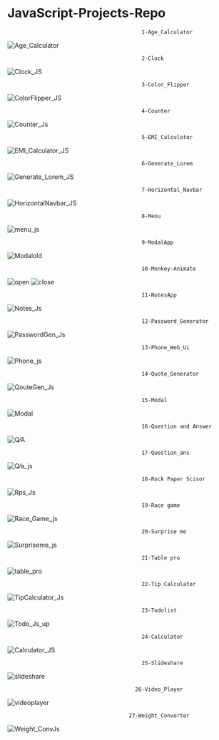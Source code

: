 # JavaScript-Projects-Repo

                                              1-Age_Calculator
![Age_Calculator](https://user-images.githubusercontent.com/114981861/232951287-6657b615-6316-44b9-b9bd-8c6f0b78d4f5.png)


                                              2-Clock
![Clock_JS](https://user-images.githubusercontent.com/114981861/232951607-27b12703-098f-4106-9235-f35dabaf7080.png)


                                              3-Color_Flipper
![ColorFlipper_JS](https://user-images.githubusercontent.com/114981861/232951265-79d10d54-fe43-49da-81fb-12e6ea634e0a.png)


                                              4-Counter
![Counter_Js](https://user-images.githubusercontent.com/114981861/232951201-45232eae-bbbe-4a38-b111-86fbe27a33e7.png)


                                              5-EMI_Calculator
![EMI_Calculator_JS](https://user-images.githubusercontent.com/114981861/232951167-6a6161e0-c22f-4729-ad6c-2690a71a19f0.png)


                                              6-Generate_Lorem
![Generate_Lorem_JS](https://user-images.githubusercontent.com/114981861/232951305-c9b18996-70ab-4490-83a4-423dd9479e00.png)


                                              7-Horizontal_Navbar
![HorizontalNavbar_JS](https://user-images.githubusercontent.com/114981861/232951385-0799053a-e202-4028-a345-831cdf347c0f.png)


                                              8-Menu
![menu_js](https://user-images.githubusercontent.com/114981861/232951113-aa106612-6430-4dbe-bba9-a33afbcdef54.png)

                                              9-ModalApp
   ![Modalold](https://user-images.githubusercontent.com/114981861/232951141-f26e6dc6-d8f8-4941-b570-510371c310fa.png)

                                              

                                              10-Monkey-Animate
![open](https://user-images.githubusercontent.com/114981861/232951866-e0aee17c-f73e-49f4-971f-016e09086914.png)
![close](https://user-images.githubusercontent.com/114981861/232951912-ae33d495-85c3-4815-8f71-c2016900bdf4.png)


                                              11-NotesApp
![Notes_Js](https://user-images.githubusercontent.com/114981861/232951437-ac597c6e-33bb-4124-b17e-af84439c7cd7.png)


                                              12-Password_Generator
![PasswordGen_Js](https://user-images.githubusercontent.com/114981861/232951482-493053e7-3d02-4f78-bf3b-17483a9955ae.png)


                                              13-Phone_Web_Ui
![Phone_js](https://user-images.githubusercontent.com/114981861/232951503-996b4f6a-d0d5-4156-9e0e-f00e16e8ff09.png)


                                              14-Quote_Generator

![QouteGen_Js](https://user-images.githubusercontent.com/114981861/232952553-f9cb1ec8-163c-4755-ba23-501328808478.png)


                                              15-Modal
![Modal](https://user-images.githubusercontent.com/114981861/232952688-7da172ab-eeb5-4e17-9173-1c00af807f26.png)


                                              16-Question and Answer
![Q⁄A](https://user-images.githubusercontent.com/114981861/232952794-25ccab8a-1e6d-4d5d-a08d-01b5a0ff1983.png)



                                              17-Question_ans
![Q⁄a_js](https://user-images.githubusercontent.com/114981861/232952041-1e6fffb2-43af-4946-a3d9-12ccba57fb3b.png)


                                              18-Rock Paper Scisor
![Rps_Js](https://user-images.githubusercontent.com/114981861/232951059-b9577d5e-47d7-4f44-b5ef-655f715e3002.png)


                                              19-Race game
![Race_Game_js](https://user-images.githubusercontent.com/114981861/232951036-e5f89dc4-5a46-49ae-8e6f-126c02cc1346.png)


                                              20-Surprise me
![Surpriseme_js](https://user-images.githubusercontent.com/114981861/232951007-c55a4ca2-c2cd-4c20-bf0f-0254351ea706.png)


                                              21-Table pro
![table_pro](https://user-images.githubusercontent.com/114981861/232952200-bfc0981d-7dbc-4cc4-9581-859cb2bcd6c6.png)


                                              22-Tip_Calculator
![TipCalculator_Js](https://user-images.githubusercontent.com/114981861/232950984-1c2a796b-ced2-4dbd-8f1c-8b9cd926ce28.png)



                                              23-Todolist
![Todo_Js_up](https://user-images.githubusercontent.com/114981861/232950965-f61639b1-43c4-4814-8626-ad349585841d.png)



                                              24-Calculator
![Calculator_JS](https://user-images.githubusercontent.com/114981861/232950835-d563a7ad-3f96-4841-a2c6-0e5abc797ebb.png)



                                              25-Slideshare
![slideshare](https://user-images.githubusercontent.com/114981861/232952328-b3efa55b-2797-48d3-95b1-e14ad9457135.png)




                                            26-Video_Player

![videoplayer](https://user-images.githubusercontent.com/114981861/232952448-0d147370-b7b5-48b1-8b91-39dee6f2190f.png)


                                          27-Weight_Converter
                                          
  ![Weight_ConvJs](https://user-images.githubusercontent.com/114981861/232953217-99230154-699b-4efe-b5d7-e9557be3a945.png)


                                          
